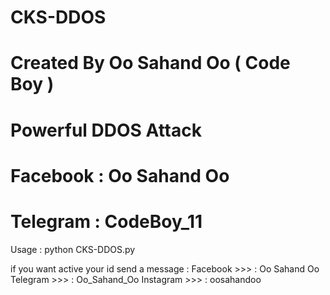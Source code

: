 # CKS-DDOS
# Created By Oo Sahand Oo ( Code Boy )
# Powerful DDOS Attack
# Facebook : Oo Sahand Oo
# Telegram : CodeBoy_11

Usage :
python CKS-DDOS.py <url>
  
if you want active your id send a message :
Facebook >>> : Oo Sahand Oo
Telegram >>> : Oo_Sahand_Oo
Instagram >>> : oosahandoo
